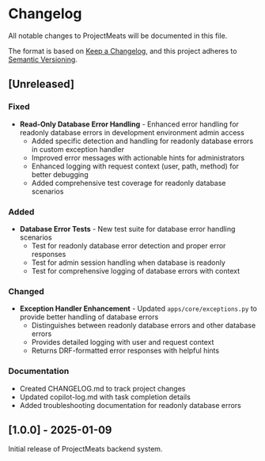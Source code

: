 # Changelog

All notable changes to ProjectMeats will be documented in this file.

The format is based on [Keep a Changelog](https://keepachangelog.com/en/1.0.0/),
and this project adheres to [Semantic Versioning](https://semver.org/spec/v2.0.0.html).

## [Unreleased]

### Fixed
- **Read-Only Database Error Handling** - Enhanced error handling for readonly database errors in development environment admin access
  - Added specific detection and handling for readonly database errors in custom exception handler
  - Improved error messages with actionable hints for administrators
  - Enhanced logging with request context (user, path, method) for better debugging
  - Added comprehensive test coverage for readonly database scenarios

### Added
- **Database Error Tests** - New test suite for database error handling scenarios
  - Test for readonly database error detection and proper error responses
  - Test for admin session handling when database is readonly
  - Test for comprehensive logging of database errors with context
  
### Changed
- **Exception Handler Enhancement** - Updated `apps/core/exceptions.py` to provide better handling of database errors
  - Distinguishes between readonly database errors and other database errors
  - Provides detailed logging with user and request context
  - Returns DRF-formatted error responses with helpful hints

### Documentation
- Created CHANGELOG.md to track project changes
- Updated copilot-log.md with task completion details
- Added troubleshooting documentation for readonly database errors

## [1.0.0] - 2025-01-09

Initial release of ProjectMeats backend system.
